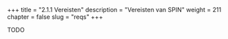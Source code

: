 +++
title = "2.1.1 Vereisten"
description = "Vereisten van SPIN"
weight = 211
chapter = false
slug = "reqs"
+++

TODO